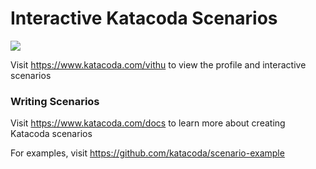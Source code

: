 # Interactive Katacoda Scenarios

[![](http://shields.katacoda.com/katacoda/vithu/count.svg)](https://www.katacoda.com/vithu "Get your profile on Katacoda.com")

Visit https://www.katacoda.com/vithu to view the profile and interactive scenarios

### Writing Scenarios
Visit https://www.katacoda.com/docs to learn more about creating Katacoda scenarios

For examples, visit https://github.com/katacoda/scenario-example
